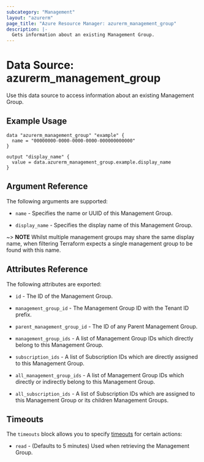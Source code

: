 ```yaml
---
subcategory: "Management"
layout: "azurerm"
page_title: "Azure Resource Manager: azurerm_management_group"
description: |-
  Gets information about an existing Management Group.
---
```


# Data Source: azurerm_management_group

Use this data source to access information about an existing Management Group.

## Example Usage

```hcl
data "azurerm_management_group" "example" {
  name = "00000000-0000-0000-0000-000000000000"
}

output "display_name" {
  value = data.azurerm_management_group.example.display_name
}
```

## Argument Reference

The following arguments are supported:

* `name` - Specifies the name or UUID of this Management Group.

* `display_name` - Specifies the display name of this Management Group.

~> **NOTE** Whilst multiple management groups may share the same display name, when filtering Terraform expects a single management group to be found with this name.

## Attributes Reference

The following attributes are exported:

* `id` - The ID of the Management Group.

* `management_group_id` - The Management Group ID with the Tenant ID prefix.

* `parent_management_group_id` - The ID of any Parent Management Group.

* `management_group_ids` - A list of Management Group IDs which directly belong to this Management Group.

* `subscription_ids` - A list of Subscription IDs which are directly assigned to this Management Group.

* `all_management_group_ids` - A list of Management Group IDs which directly or indirectly belong to this Management Group.

* `all_subscription_ids` - A list of Subscription IDs which are assigned to this Management Group or its children Management Groups.

## Timeouts

The `timeouts` block allows you to specify [timeouts](https://www.terraform.io/language/resources/syntax#operation-timeouts) for certain actions:

* `read` - (Defaults to 5 minutes) Used when retrieving the Management Group.
